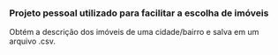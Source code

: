 ### Projeto pessoal utilizado para facilitar a escolha de imóveis
Obtém a descrição dos imóveis de uma cidade/bairro e salva em um arquivo .csv.
